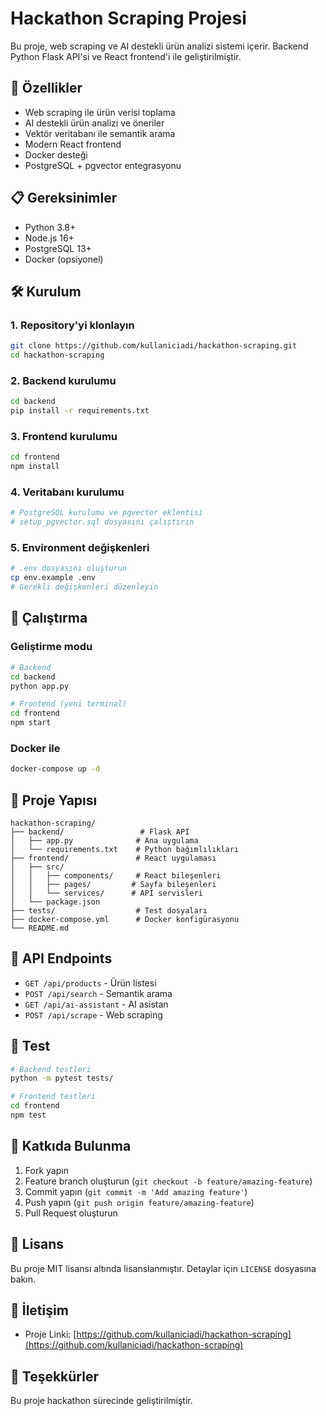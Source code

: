 # Hackathon Scraping Projesi

Bu proje, web scraping ve AI destekli ürün analizi sistemi içerir. Backend Python Flask API'si ve React frontend'i ile geliştirilmiştir.

## 🚀 Özellikler

- Web scraping ile ürün verisi toplama
- AI destekli ürün analizi ve öneriler
- Vektör veritabanı ile semantik arama
- Modern React frontend
- Docker desteği
- PostgreSQL + pgvector entegrasyonu

## 📋 Gereksinimler

- Python 3.8+
- Node.js 16+
- PostgreSQL 13+
- Docker (opsiyonel)

## 🛠️ Kurulum

### 1. Repository'yi klonlayın
```bash
git clone https://github.com/kullaniciadi/hackathon-scraping.git
cd hackathon-scraping
```

### 2. Backend kurulumu
```bash
cd backend
pip install -r requirements.txt
```

### 3. Frontend kurulumu
```bash
cd frontend
npm install
```

### 4. Veritabanı kurulumu
```bash
# PostgreSQL kurulumu ve pgvector eklentisi
# setup_pgvector.sql dosyasını çalıştırın
```

### 5. Environment değişkenleri
```bash
# .env dosyasını oluşturun
cp env.example .env
# Gerekli değişkenleri düzenleyin
```

## 🚀 Çalıştırma

### Geliştirme modu
```bash
# Backend
cd backend
python app.py

# Frontend (yeni terminal)
cd frontend
npm start
```

### Docker ile
```bash
docker-compose up -d
```

## 📁 Proje Yapısı

```
hackathon-scraping/
├── backend/                 # Flask API
│   ├── app.py              # Ana uygulama
│   └── requirements.txt    # Python bağımlılıkları
├── frontend/               # React uygulaması
│   ├── src/
│   │   ├── components/     # React bileşenleri
│   │   ├── pages/         # Sayfa bileşenleri
│   │   └── services/      # API servisleri
│   └── package.json
├── tests/                  # Test dosyaları
├── docker-compose.yml      # Docker konfigürasyonu
└── README.md
```

## 🔧 API Endpoints

- `GET /api/products` - Ürün listesi
- `POST /api/search` - Semantik arama
- `GET /api/ai-assistant` - AI asistan
- `POST /api/scrape` - Web scraping

## 🧪 Test

```bash
# Backend testleri
python -m pytest tests/

# Frontend testleri
cd frontend
npm test
```

## 📝 Katkıda Bulunma

1. Fork yapın
2. Feature branch oluşturun (`git checkout -b feature/amazing-feature`)
3. Commit yapın (`git commit -m 'Add amazing feature'`)
4. Push yapın (`git push origin feature/amazing-feature`)
5. Pull Request oluşturun

## 📄 Lisans

Bu proje MIT lisansı altında lisanslanmıştır. Detaylar için `LICENSE` dosyasına bakın.

## 🤝 İletişim

- Proje Linki: [https://github.com/kullaniciadi/hackathon-scraping](https://github.com/kullaniciadi/hackathon-scraping)

## 🙏 Teşekkürler

Bu proje hackathon sürecinde geliştirilmiştir. 